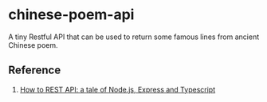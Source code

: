 # chinese-poem-api
A tiny Restful API that can be used to return some famous lines from ancient Chinese poem. 

## Reference
1. [How to REST API: a tale of Node.js, Express and Typescript](https://medium.com/swlh/how-to-rest-api-a-tale-of-node-js-express-and-typescript-77bc598b280c)

